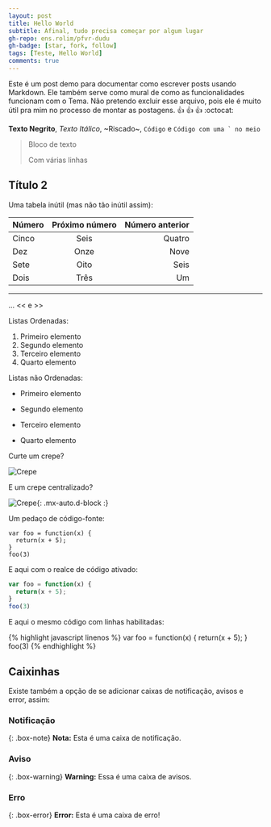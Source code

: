 ```yaml
---
layout: post
title: Hello World
subtitle: Afinal, tudo precisa começar por algum lugar
gh-repo: ens.rolim/pfvr-dudu
gh-badge: [star, fork, follow]
tags: [Teste, Hello World]
comments: true
---
```


Este é um post demo para documentar como escrever posts usando Markdown. Ele também serve como mural de como as funcionalidades funcionam com o Tema. Não pretendo excluir esse arquivo, pois ele é muito útil pra mim no processo de montar as postagens. :+1: :+1: :+1: :octocat:

**Texto Negrito**, *Texto Itálico*, ~Riscado~, `Código` e ``Código com uma ` no meio``

> Bloco de texto
>
> Com várias linhas

## Título 2

Uma tabela inútil (mas não tão inútil assim):

| Número | Próximo número | Número anterior |
| :----- |:---: | ---: |
| Cinco | Seis | Quatro |
| Dez | Onze | Nove |
| Sete | Oito | Seis |
| Dois | Três | Um |

---
...
<< e >>

Listas Ordenadas:

1. Primeiro elemento
2. Segundo elemento
1. Terceiro elemento
1. Quarto elemento

Listas não Ordenadas:

+ Primeiro elemento
* Segundo elemento
- Terceiro elemento
+ Quarto elemento

Curte um crepe?

![Crepe](https://s3-media3.fl.yelpcdn.com/bphoto/cQ1Yoa75m2yUFFbY2xwuqw/348s.jpg)

E um crepe centralizado?

![Crepe](https://s3-media3.fl.yelpcdn.com/bphoto/cQ1Yoa75m2yUFFbY2xwuqw/348s.jpg){: .mx-auto.d-block :}

Um pedaço de código-fonte:

~~~
var foo = function(x) {
  return(x + 5);
}
foo(3)
~~~

E aqui com o realce de código ativado:

```javascript
var foo = function(x) {
  return(x + 5);
}
foo(3)
```

E aqui o mesmo código com linhas habilitadas:

{% highlight javascript linenos %}
var foo = function(x) {
  return(x + 5);
}
foo(3)
{% endhighlight %}

## Caixinhas
Existe também a opção de se adicionar caixas de notificação, avisos e error, assim:

### Notificação

{: .box-note}
**Nota:** Esta é uma caixa de notificação.

### Aviso

{: .box-warning}
**Warning:** Essa é uma caixa de avisos.

### Erro

{: .box-error}
**Error:** Esta é uma caixa de erro!
